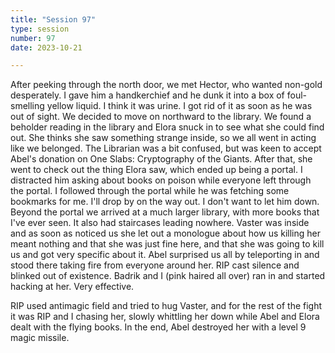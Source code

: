 ```yaml
---
title: "Session 97"
type: session
number: 97
date: 2023-10-21

---
```


After peeking through the north door, we met Hector, who wanted non-gold desperately. I gave him a handkerchief and he dunk it into a box of foul-smelling yellow liquid. I think it was urine. I got rid of it as soon as he was out of sight.
We decided to move on northward to the library. We found a beholder reading in the library and Elora snuck in to see what she could find out. She thinks she saw something strange inside, so we all went in acting like we belonged. The Librarian was a bit confused, but was keen to accept Abel's donation on One Slabs: Cryptography of the Giants. After that, she went to check out the thing Elora saw, which ended up being a portal. I distracted him asking about books on poison while everyone left through the portal. I followed through the portal while he was fetching some bookmarks for me. I'll drop by on the way out. I don't want to let him down.
Beyond the portal we arrived at a much larger library, with more books that I've ever seen. It also had staircases leading nowhere. Vaster was inside and as soon as noticed us she let out a monologue about how us killing her meant nothing and that she was just fine here, and that she was going to kill us and got very specific about it.
Abel surprised us all by teleporting in and stood there taking fire from everyone around her. RIP cast silence and blinked out of existence. Badrik and I (pink haired all over) ran in and started hacking at her. Very effective.

RIP used antimagic field and tried to hug Vaster, and for the rest of the fight it was RIP and I chasing her, slowly whittling her down while Abel and Elora dealt with the flying books. In the end, Abel destroyed her with a level 9 magic missile.
